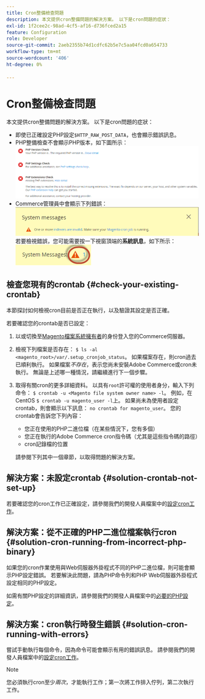 ```yaml
---
title: Cron整備檢查問題
description: 本文提供cron整備問題的解決方案。 以下是cron問題的症狀：
exl-id: 1f2cee2c-98ad-4cf5-af16-d736fced2a15
feature: Configuration
role: Developer
source-git-commit: 2aeb2355b74d1cdfc62b5e7c5aa04fcd0a654733
workflow-type: tm+mt
source-wordcount: '406'
ht-degree: 0%

---
```


# Cron整備檢查問題

本文提供cron整備問題的解決方案。 以下是cron問題的症狀：

* 即使已正確設定PHP設定`$HTTP_RAW_POST_DATA`，也會顯示錯誤訊息。
* PHP整備檢查不會顯示PHP版本，如下圖所示：
  ![upgr-tshoot-no-cron.png](assets/upgr-tshoot-no-cron.png)
* Commerce管理員中會顯示下列錯誤：
  ![compman-cron-not-running.png](assets/compman-cron-not-running.png)
若要檢視錯誤，您可能需要按一下視窗頂端的&#x200B;**系統訊息**，如下所示：
  ![compman_sys-messages.png](assets/compman_sys-messages.png)

## 檢查您現有的crontab {#check-your-existing-crontab}

本節探討如何檢視cron目前是否正在執行，以及驗證其設定是否正確。

若要確認您的crontab是否已設定：

1. 以或切換至[Magento檔案系統擁有者](https://experienceleague.adobe.com/en/docs/commerce-operations/installation-guide/prerequisites/file-system/overview)的身份登入您的Commerce伺服器。
1. 檢視下列檔案是否存在： `$ ls -al <magento_root>/var/.setup_cronjob_status`。 如果檔案存在，則cron過去已順利執行。 如果檔案&#x200B;*不存在*，表示您尚未安裝Adobe Commerce或cron未執行。 無論是上述哪一種情況，請繼續進行下一個步驟。
1. 取得有關cron的更多詳細資料。 以具有`root`許可權的使用者身分，輸入下列命令： `$ crontab -u <Magento file system owner name> -l`。 例如，在CentOS `$ crontab -u magento_user -l`上。 如果尚未為使用者設定crontab，則會顯示以下訊息：    `no crontab for magento_user`。 您的crontab會告訴您下列內容：
   * 您正在使用的PHP二進位檔（在某些情況下，您有多個）
   * 您正在執行的Adobe Commerce cron指令碼（尤其是這些指令碼的路徑）
   * cron記錄檔的位置

   請參閱下列其中一個章節，以取得問題的解決方案。

## 解決方案：未設定crontab {#solution-crontab-not-set-up}

若要確認您的cron工作已正確設定，請參閱我們的開發人員檔案中的[設定cron工作](https://experienceleague.adobe.com/en/docs/commerce-operations/installation-guide/next-steps/configuration)。

## 解決方案：從不正確的PHP二進位檔案執行cron {#solution-cron-running-from-incorrect-php-binary}

如果您的cron作業使用與Web伺服器外掛程式不同的PHP二進位檔，則可能會顯示PHP設定錯誤。 若要解決此問題，請為PHP命令列和PHP Web伺服器外掛程式設定相同的PHP設定。

如需有關PHP設定的詳細資訊，請參閱我們的開發人員檔案中的[必要的PHP設定](https://experienceleague.adobe.com/en/docs/commerce-operations/installation-guide/prerequisites/php-settings)。

## 解決方案：cron執行時發生錯誤 {#solution-cron-running-with-errors}

嘗試手動執行每個命令，因為命令可能會顯示有用的錯誤訊息。 請參閱我們的開發人員檔案中的[設定cron工作](https://experienceleague.adobe.com/en/docs/commerce-operations/installation-guide/next-steps/configuration)。

>[!NOTE]
>
>您必須執行cron至少&#x200B;*兩次*，才能執行工作；第一次將工作排入佇列，第二次執行工作。
